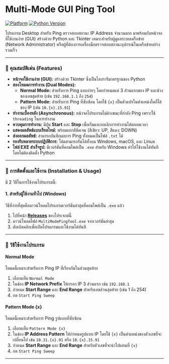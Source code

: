 # Multi-Mode GUI Ping Tool

[![Platform](https://img.shields.io/badge/platform-Windows%20%7C%20macOS%20%7C%20Linux-blue)](https://www.python.org/)
[![Python Version](https://img.shields.io/badge/python-3.6+-brightgreen.svg)](https://www.python.org/downloads/)

โปรแกรม Desktop สำหรับ Ping ตรวจสอบสถานะ IP Address จำนวนมาก มาพร้อมกับหน้าจอที่ใช้งานง่าย (GUI) สร้างด้วย Python และ Tkinter เหมาะสำหรับผู้ดูแลระบบเครือข่าย (Network Administrator) หรือผู้ที่ต้องการเครื่องมือตรวจสอบสถานะอุปกรณ์ในเครือข่ายอย่างรวดเร็ว

---


### 🚀 คุณสมบัติเด่น (Features)

* **หน้าจอใช้งานง่าย (GUI):** สร้างด้วย Tkinter ซึ่งเป็นไลบรารีมาตรฐานของ Python
* **สองโหมดการทำงาน (Dual Modes):**
    * **Normal Mode:** สำหรับการ Ping แบบง่ายๆ โดยกำหนดแค่ 3 ส่วนแรกของ IP และช่วงของเลขสุดท้าย (เช่น `192.168.1.1` ถึง `254`)
    * **Pattern Mode:** สำหรับการ Ping ที่ซับซ้อน โดยใช้ `{x}` เป็นตัวแปรในตำแหน่งใดก็ได้ของ IP (เช่น `10.{x}.15.91`)
* **ทำงานเบื้องหลัง (Asynchronous):** หน้าจอโปรแกรมไม่ค้างขณะที่กำลัง Ping เพราะใช้ `threading` ในการทำงาน
* **ควบคุมการทำงาน:** มีปุ่ม **Start** และ **Stop** เพื่อเริ่มและยกเลิกการทำงานได้ตลอดเวลา
* **แสดงผลลัพธ์แบบเรียลไทม์:** พร้อมแยกสีชัดเจน (สีเขียว: UP, สีแดง: DOWN)
* **ส่งออกผลลัพธ์:** สามารถบันทึกผลการ Ping ทั้งหมดเป็นไฟล์ `.txt` ได้
* **รองรับหลายระบบปฏิบัติการ:** โค้ดสามารถรันได้ทั้งบน Windows, macOS, และ Linux
* **ไฟล์ EXE สำเร็จรูป:** มีเวอร์ชันที่คอมไพล์เป็น `.exe` สำหรับ Windows ทำให้ใช้งานได้ทันทีโดยไม่ต้องติดตั้ง Python

---

### 🔧 การติดตั้งและใช้งาน (Installation & Usage)

มี 2 วิธีในการใช้งานโปรแกรมนี้:

#### 1. สำหรับผู้ใช้งานทั่วไป (Windows)

วิธีที่ง่ายที่สุดคือดาวน์โหลดโปรแกรมเวอร์ชันล่าสุดที่คอมไพล์เป็น `.exe` แล้ว

1.  ไปที่หน้า **[Releases](https://github.com/patthanapong-pmp/PingTool.git)** ของโปรเจกต์นี้
2.  ดาวน์โหลดไฟล์ `MultiModePingTool.exe` จากเวอร์ชันล่าสุด
3.  ดับเบิลคลิกเพื่อเปิดโปรแกรมและใช้งานได้ทันที

---

### 📖 วิธีใช้งานโปรแกรม

#### Normal Mode
โหมดนี้เหมาะสำหรับการ Ping IP ที่เรียงกันในส่วนสุดท้าย

1.  เลือกแท็บ `Normal Mode`
2.  ในช่อง **IP Network Prefix** ให้กรอก IP 3 ส่วนแรก เช่น `192.168.1`
3.  กำหนด **Start Range** และ **End Range** สำหรับเลขส่วนสุดท้าย (เช่น 1 ถึง 254)
4.  กด `Start Ping Sweep`

#### Pattern Mode {x}
โหมดนี้เหมาะสำหรับการ Ping รูปแบบที่ซับซ้อน

1.  เลือกแท็บ `Pattern Mode {x}`
2.  ในช่อง **IP Address Pattern** ให้กำหนดรูปแบบ IP โดยใช้ `{x}` เป็นตำแหน่งของตัวเลขที่จะเปลี่ยนไป เช่น `10.31.{x}.91` หรือ `10.{x}.15.91`
3.  กำหนด **Start Range** และ **End Range** สำหรับตัวเลขที่จะนำไปแทนที่ `{x}`
4.  กด `Start Ping Sweep`

---

